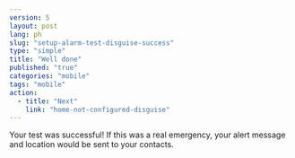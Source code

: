 ```yaml
---
version: 5
layout: post
lang: ph
slug: "setup-alarm-test-disguise-success"
type: "simple"
title: "Well done"
published: "true"
categories: "mobile"
tags: "mobile"
action: 
  - title: "Next"
    link: "home-not-configured-disguise"
---
```


Your test was successful! If this was a real emergency, your alert message and location would be sent to your contacts.
